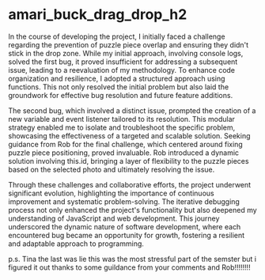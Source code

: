 # amari_buck_drag_drop_h2

In the course of developing the project, I initially faced a challenge regarding the prevention of puzzle piece overlap and ensuring they didn't stick in the drop zone. While my initial approach, involving console logs, solved the first bug, it proved insufficient for addressing a subsequent issue, leading to a reevaluation of my methodology. To enhance code organization and resilience, I adopted a structured approach using functions. This not only resolved the initial problem but also laid the groundwork for effective bug resolution and future feature additions.

The second bug, which involved a distinct issue, prompted the creation of a new variable and event listener tailored to its resolution. This modular strategy enabled me to isolate and troubleshoot the specific problem, showcasing the effectiveness of a targeted and scalable solution. Seeking guidance from Rob for the final challenge, which centered around fixing puzzle piece positioning, proved invaluable. Rob introduced a dynamic solution involving this.id, bringing a layer of flexibility to the puzzle pieces based on the selected photo and ultimately resolving the issue.

Through these challenges and collaborative efforts, the project underwent significant evolution, highlighting the importance of continuous improvement and systematic problem-solving. The iterative debugging process not only enhanced the project's functionality but also deepened my understanding of JavaScript and web development. This journey underscored the dynamic nature of software development, where each encountered bug became an opportunity for growth, fostering a resilient and adaptable approach to programming.

p.s. Tina the last was lie this was the most stressful part of the semster but i figured it out thanks to some guildance from your comments and Rob!!!!!!!!